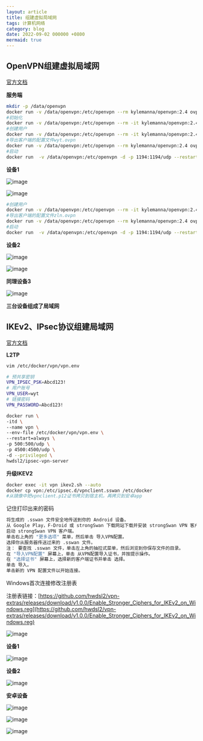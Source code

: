 ```yaml
---
layout: article
title: 组建虚拟局域网
tags: 计算机网络
category: blog
date: 2022-09-02 000000 +0800
mermaid: true
---
```

## OpenVPN组建虚拟局域网
[官方文档](https://github.com/kylemanna/docker-openvpn/blob/master/README.md)

**服务端**
```bash
mkdir -p /data/openvpn
docker run -v /data/openvpn:/etc/openvpn --rm kylemanna/openvpn:2.4 ovpn_genconfig -u udp://121.36.40.218
#初始化
docker run -v /data/openvpn:/etc/openvpn --rm -it kylemanna/openvpn:2.4 ovpn_initpki
#创建用户
docker run -v /data/openvpn:/etc/openvpn --rm -it kylemanna/openvpn:2.4 easyrsa build-client-full wyt nopass
#导出客户端的配置文件wyt.ovpn
docker run -v /data/openvpn:/etc/openvpn --rm kylemanna/openvpn:2.4 ovpn_getclient wyt > /data/openvpn/wyt.ovpn
#启动
docker run  -v /data/openvpn:/etc/openvpn -d -p 1194:1194/udp --restart=always --name openvpn --cap-add=NET_ADMIN --sysctl net.ipv6.conf.all.disable_ipv6=0 --sysctl net.ipv6.conf.default.forwarding=1 --sysctl net.ipv6.conf.all.forwarding=1  kylemanna/openvpn:2.4 
```
**设备1**

![image](https://github.com/yutao517/yutao517.github.io/assets/62100249/a160de52-fad1-4adf-9d19-afd2628e34f8)

![image](https://github.com/yutao517/yutao517.github.io/assets/62100249/d4cb3627-66f7-4205-bb01-6e2f0dcc6abb)

```bash
#创建用户
docker run -v /data/openvpn:/etc/openvpn --rm -it kylemanna/openvpn:2.4 easyrsa build-client-full zln nopass
#导出客户端的配置文件zln.ovpn
docker run -v /data/openvpn:/etc/openvpn --rm kylemanna/openvpn:2.4 ovpn_getclient zln > /data/openvpn/zln.ovpn
#启动
docker run  -v /data/openvpn:/etc/openvpn -d -p 1194:1194/udp --restart=always --name openvpn --cap-add=NET_ADMIN --sysctl net.ipv6.conf.all.disable_ipv6=0 --sysctl net.ipv6.conf.default.forwarding=1 --sysctl net.ipv6.conf.all.forwarding=1  kylemanna/openvpn:2.4 
```
**设备2**

![image](https://github.com/yutao517/yutao517.github.io/assets/62100249/8e399863-8071-4995-bc4c-b30dc580de52)

![image](https://github.com/yutao517/yutao517.github.io/assets/62100249/eb7eee83-f8fc-4012-9309-5ed8f2443b26)


**同理设备3**

![image](https://github.com/yutao517/yutao517.github.io/assets/62100249/095c1ff8-049e-4bf6-867f-1483582cfa24)

**三台设备组成了局域网**

## IKEv2、IPsec协议组建局域网

[官方文档](https://github.com/hwdsl2/setup-ipsec-vpn/blob/master/README-zh.md)

**L2TP**

```bash
vim /etc/docker/vpn/vpn.env
```

```bash
# 预共享密钥
VPN_IPSEC_PSK=Abcd123!
# 用户账号
VPN_USER=wyt
# 链接密码
VPN_PASSWORD=Abcd123!
```

```bash
docker run \
-itd \
--name vpn \
--env-file /etc/docker/vpn/vpn.env \
--restart=always \
-p 500:500/udp \
-p 4500:4500/udp \
-d --privileged \
hwdsl2/ipsec-vpn-server
```

**升级IKEV2**

```bash
docker exec -it vpn ikev2.sh --auto
docker cp vpn:/etc/ipsec.d/vpnclient.sswan /etc/docker
#从镜像中把vpnclient.p12证书拷贝到宿主机，再拷贝到安卓app
```
记住打印出来的密码

```bash
将生成的 .sswan 文件安全地传送到你的 Android 设备。
从 Google Play，F-Droid 或 strongSwan 下载网站下载并安装 strongSwan VPN 客户端。
启动 strongSwan VPN 客户端。
单击右上角的 "更多选项" 菜单，然后单击 导入VPN配置。
选择你从服务器传送过来的 .sswan 文件。
注： 要查找 .sswan 文件，单击左上角的抽拉式菜单，然后浏览到你保存文件的目录。
在 "导入VPN配置" 屏幕上，单击 从VPN配置导入证书，并按提示操作。
在 "选择证书" 屏幕上，选择新的客户端证书并单击 选择。
单击 导入。
单击新的 VPN 配置文件以开始连接。
```
Windows首次连接修改注册表

注册表链接：[https://github.com/hwdsl2/vpn-extras/releases/download/v1.0.0/Enable_Stronger_Ciphers_for_IKEv2_on_Windows.reg](https://github.com/hwdsl2/vpn-extras/releases/download/v1.0.0/Enable_Stronger_Ciphers_for_IKEv2_on_Windows.reg)

![image](https://github.com/yutao517/yutao517.github.io/assets/62100249/05220a7e-d3d9-4aec-b899-30b9e995c155)

**设备1**

![image](https://github.com/yutao517/yutao517.github.io/assets/62100249/4d6bdd15-c9e1-4b11-91a9-e5bc94ec8696)

**设备2**

![image](https://github.com/yutao517/yutao517.github.io/assets/62100249/1d19f667-fec7-4180-9e33-e60e216dcbdf)

**安卓设备**

![image](https://github.com/yutao517/yutao517.github.io/assets/62100249/8ad5c920-6abf-439c-bb60-c0032e621096)

![image](https://github.com/yutao517/yutao517.github.io/assets/62100249/10e86bb1-89c5-4c41-a002-fd006dacb32b)

![image](https://github.com/yutao517/yutao517.github.io/assets/62100249/18ced5a8-8381-445c-8990-97be2cd2b38a)


